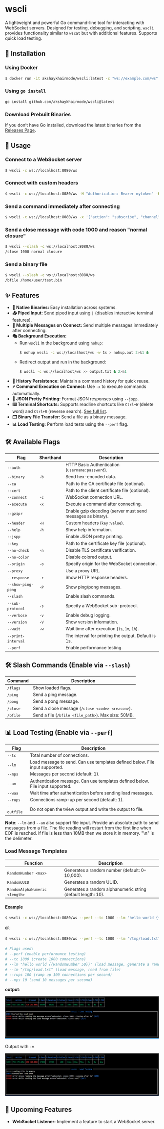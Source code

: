 # wscli

A lightweight and powerful Go command-line tool for interacting with WebSocket servers. Designed for testing, debugging, and scripting, `wscli` provides functionality similar to `wscat` but with additional features. Supports quick load testing.

## 🚀 Installation

### Using Docker
```sh
$ docker run -it akshaykhairmode/wscli:latest -c "ws://example.com/ws"
```

### Using `go install`
```sh
go install github.com/akshaykhairmode/wscli@latest
```

### Download Prebuilt Binaries
If you don’t have Go installed, download the latest binaries from the [Releases Page](https://github.com/akshaykhairmode/wscli/releases).

## 🔧 Usage

### Connect to a WebSocket server
```sh
$ wscli -c ws://localhost:8080/ws
```

### Connect with custom headers
```sh
$ wscli -c ws://localhost:8080/ws -H "Authorization: Bearer mytoken" -H "X-Custom: value"
```

### Send a command immediately after connecting
```sh
$ wscli -c ws://localhost:8080/ws -x '{"action": "subscribe", "channel": "updates"}'
```

### Send a close message with code 1000 and reason "normal closure"
```sh
$ wscli --slash -c ws://localhost:8080/ws
/close 1000 normal closure
```

### Send a binary file
```sh
$ wscli --slash -c ws://localhost:8080/ws
/bfile /home/user/test.bin
```

## ✨ Features

- **🔹 Native Binaries:** Easy installation across systems.
- **📤 Piped Input:** Send piped input using `|` (disables interactive terminal features).
- **📨 Multiple Messages on Connect:** Send multiple messages immediately after connecting.
- **🎭 Background Execution:**
  - Run `wscli` in the background using `nohup`:
    ```sh
    $ nohup wscli -c ws://localhost/ws -w 1s > nohup.out 2>&1 &
    ```
  - Redirect output and run in the background:
    ```sh
    $ wscli -c ws://localhost/ws >> output.txt & 2>&1
    ```
- **📜 History Persistence:** Maintain a command history for quick reuse.
- **⚡ Command Execution on Connect:** Use `-x` to execute commands automatically.
- **📌 JSON Pretty Printing:** Format JSON responses using `--jspp`.
- **⌨️ Terminal Shortcuts:** Supports readline shortcuts like `Ctrl+W` (delete word) and `Ctrl+R` (reverse search). [See full list](https://github.com/chzyer/readline/blob/master/doc/shortcut.md).
- **🗂️ Binary File Transfer:** Send a file as a binary message.
- **📊 Load Testing:** Perform load tests using the `--perf` flag.

## 🛠 Available Flags

| Flag | Shorthand | Description |
|------|----------|-------------|
| `--auth` | | HTTP Basic Authentication (`username:password`). |
| `--binary` | `-b` | Send hex-encoded data. |
| `--ca` | | Path to the CA certificate file (optional). |
| `--cert` | | Path to the client certificate file (optional). |
| `--connect` | `-c` | WebSocket connection URL. |
| `--execute` | `-x` | Execute a command after connecting. |
| `--gzipr` | | Enable gzip decoding (server must send messages as binary). |
| `--header` | `-H` | Custom headers (`key:value`). |
| `--help` | `-h` | Show help information. |
| `--jspp` | | Enable JSON pretty printing. |
| `--key` | | Path to the certificate key file (optional). |
| `--no-check` | `-n` | Disable TLS certificate verification. |
| `--no-color` | | Disable colored output. |
| `--origin` | `-o` | Specify origin for the WebSocket connection. |
| `--proxy` | | Use a proxy URL. |
| `--response` | `-r` | Show HTTP response headers. |
| `--show-ping-pong` | `-P` | Show ping/pong messages. |
| `--slash` | | Enable slash commands. |
| `--sub-protocol` | `-s` | Specify a WebSocket sub-protocol. |
| `--verbose` | `-v` | Enable debug logging. |
| `--version` | `-V` | Show version information. |
| `--wait` | `-w` | Wait time after execution (`1s`, `1m`, `1h`). |
| `--print-interval` | | The interval for printing the output. Default is 1s. |
| `--perf` | | Enable performance testing. |

## 🛠 Slash Commands (Enable via `--slash`)

| Command | Description |
|---------|-------------|
| `/flags` | Show loaded flags. |
| `/ping` | Send a ping message. |
| `/pong` | Send a pong message. |
| `/close` | Send a close message (`/close <code> <reason>`). |
| `/bfile` | Send a file (`/bfile <file_path>`). Max size: 50MB. |

## 📊 Load Testing (Enable via `--perf`)

| Flag | Description |
|------|-------------|
| `--tc` | Total number of connections. |
| `--lm` | Load message to send. Can use templates defined below. File input supported. |
| `--mps` | Messages per second (default: 1). |
| `--am` | Authentication message. Can use templates defined below. File input supported. |
| `--waa` | Wait time after authentication before sending load messages. |
| `--rups` | Connections ramp-up per second (default: 1). |
| `--outfile` | Do not open the tview output and write the output to file. |

**Note**: `--lm` and `--am` also support file input. Provide an absolute path to send messages from a file. The file reading will restart from the first line when EOF is reached. If file is less than 10MB then we store it in memory. "\n" is the delimeter.

### Load Message Templates

| Function | Description |
|----------|-------------|
| `RandomNumber <max>` | Generates a random number (default: 0–10,000). |
| `RandomUUID` | Generates a random UUID. |
| `RandomAlphaNumeric <length>` | Generates a random alphanumeric string (default length: 10). |

#### Example
```sh
$ wscli -c ws://localhost:8080/ws --perf --tc 1000 --lm "hello world {{RandomNumber 50}}" --rups 100 --mps 10

OR

$ wscli -c ws://localhost:8080/ws --perf --tc 1000 --lm "/tmp/load.txt" --rups 100 --mps 10

# Flags used:
# --perf (enable performance testing)
# --tc 1000 (create 1000 connections)
# --lm "hello world {{RandomNumber 50}}" (load message, generate a random number from 0 to 50)
# --lm "/tmp/load.txt" (load message, read from file)
# --rups 100 (ramp up 100 connections per second)
# --mps 10 (send 10 messages per second)
```

**output**:

![perf-output](assets/output.png)

Output with `-v`
 
![perf-output-verbose](assets/verbose-output.png)

## 🚧 Upcoming Features

- **WebSocket Listener:** Implement a feature to start a WebSocket server.